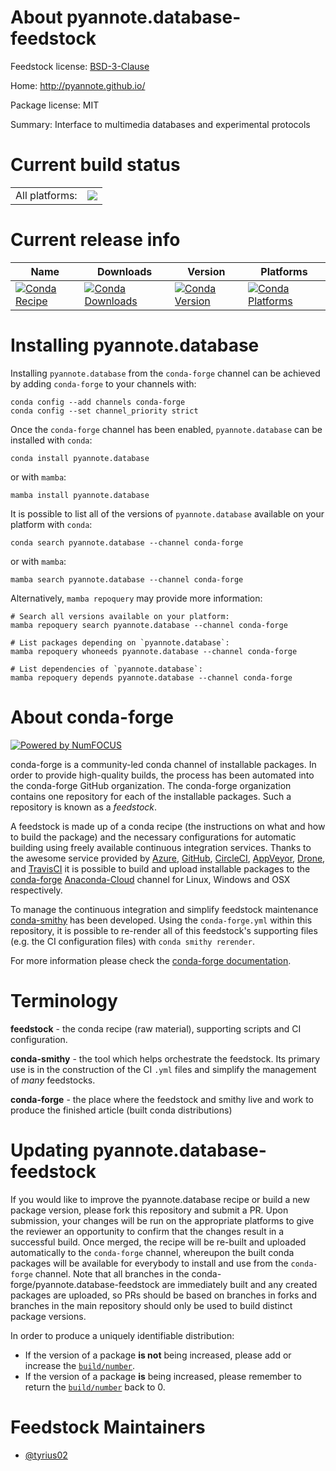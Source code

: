 About pyannote.database-feedstock
=================================

Feedstock license: [BSD-3-Clause](https://github.com/conda-forge/pyannote-database_conda-feedstock/blob/main/LICENSE.txt)

Home: http://pyannote.github.io/

Package license: MIT

Summary: Interface to multimedia databases and experimental protocols

Current build status
====================


<table><tr><td>All platforms:</td>
    <td>
      <a href="https://dev.azure.com/conda-forge/feedstock-builds/_build/latest?definitionId=&branchName=main">
        <img src="https://dev.azure.com/conda-forge/feedstock-builds/_apis/build/status/pyannote-database_conda-feedstock?branchName=main">
      </a>
    </td>
  </tr>
</table>

Current release info
====================

| Name | Downloads | Version | Platforms |
| --- | --- | --- | --- |
| [![Conda Recipe](https://img.shields.io/badge/recipe-pyannote.database-green.svg)](https://anaconda.org/conda-forge/pyannote.database) | [![Conda Downloads](https://img.shields.io/conda/dn/conda-forge/pyannote.database.svg)](https://anaconda.org/conda-forge/pyannote.database) | [![Conda Version](https://img.shields.io/conda/vn/conda-forge/pyannote.database.svg)](https://anaconda.org/conda-forge/pyannote.database) | [![Conda Platforms](https://img.shields.io/conda/pn/conda-forge/pyannote.database.svg)](https://anaconda.org/conda-forge/pyannote.database) |

Installing pyannote.database
============================

Installing `pyannote.database` from the `conda-forge` channel can be achieved by adding `conda-forge` to your channels with:

```
conda config --add channels conda-forge
conda config --set channel_priority strict
```

Once the `conda-forge` channel has been enabled, `pyannote.database` can be installed with `conda`:

```
conda install pyannote.database
```

or with `mamba`:

```
mamba install pyannote.database
```

It is possible to list all of the versions of `pyannote.database` available on your platform with `conda`:

```
conda search pyannote.database --channel conda-forge
```

or with `mamba`:

```
mamba search pyannote.database --channel conda-forge
```

Alternatively, `mamba repoquery` may provide more information:

```
# Search all versions available on your platform:
mamba repoquery search pyannote.database --channel conda-forge

# List packages depending on `pyannote.database`:
mamba repoquery whoneeds pyannote.database --channel conda-forge

# List dependencies of `pyannote.database`:
mamba repoquery depends pyannote.database --channel conda-forge
```


About conda-forge
=================

[![Powered by
NumFOCUS](https://img.shields.io/badge/powered%20by-NumFOCUS-orange.svg?style=flat&colorA=E1523D&colorB=007D8A)](https://numfocus.org)

conda-forge is a community-led conda channel of installable packages.
In order to provide high-quality builds, the process has been automated into the
conda-forge GitHub organization. The conda-forge organization contains one repository
for each of the installable packages. Such a repository is known as a *feedstock*.

A feedstock is made up of a conda recipe (the instructions on what and how to build
the package) and the necessary configurations for automatic building using freely
available continuous integration services. Thanks to the awesome service provided by
[Azure](https://azure.microsoft.com/en-us/services/devops/), [GitHub](https://github.com/),
[CircleCI](https://circleci.com/), [AppVeyor](https://www.appveyor.com/),
[Drone](https://cloud.drone.io/welcome), and [TravisCI](https://travis-ci.com/)
it is possible to build and upload installable packages to the
[conda-forge](https://anaconda.org/conda-forge) [Anaconda-Cloud](https://anaconda.org/)
channel for Linux, Windows and OSX respectively.

To manage the continuous integration and simplify feedstock maintenance
[conda-smithy](https://github.com/conda-forge/conda-smithy) has been developed.
Using the ``conda-forge.yml`` within this repository, it is possible to re-render all of
this feedstock's supporting files (e.g. the CI configuration files) with ``conda smithy rerender``.

For more information please check the [conda-forge documentation](https://conda-forge.org/docs/).

Terminology
===========

**feedstock** - the conda recipe (raw material), supporting scripts and CI configuration.

**conda-smithy** - the tool which helps orchestrate the feedstock.
                   Its primary use is in the construction of the CI ``.yml`` files
                   and simplify the management of *many* feedstocks.

**conda-forge** - the place where the feedstock and smithy live and work to
                  produce the finished article (built conda distributions)


Updating pyannote.database-feedstock
====================================

If you would like to improve the pyannote.database recipe or build a new
package version, please fork this repository and submit a PR. Upon submission,
your changes will be run on the appropriate platforms to give the reviewer an
opportunity to confirm that the changes result in a successful build. Once
merged, the recipe will be re-built and uploaded automatically to the
`conda-forge` channel, whereupon the built conda packages will be available for
everybody to install and use from the `conda-forge` channel.
Note that all branches in the conda-forge/pyannote.database-feedstock are
immediately built and any created packages are uploaded, so PRs should be based
on branches in forks and branches in the main repository should only be used to
build distinct package versions.

In order to produce a uniquely identifiable distribution:
 * If the version of a package **is not** being increased, please add or increase
   the [``build/number``](https://docs.conda.io/projects/conda-build/en/latest/resources/define-metadata.html#build-number-and-string).
 * If the version of a package **is** being increased, please remember to return
   the [``build/number``](https://docs.conda.io/projects/conda-build/en/latest/resources/define-metadata.html#build-number-and-string)
   back to 0.

Feedstock Maintainers
=====================

* [@tyrius02](https://github.com/tyrius02/)

